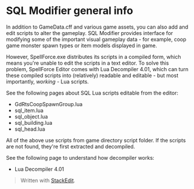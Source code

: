 # SQL Modifier general info
In addition to GameData.cff and various game assets, you can also add and edit scripts to alter the gameplay. SQL Modifier provides interface for modifying some of the important visual gameplay data - for example, coop game monster spawn types or item models displayed in game.

However, SpellForce.exe distributes its scripts in a compiled form, which means you're unable to edit the scripts in a text editor. To solve this problem, SpellForce Editor comes with Lua Decompiler 4.01, which can turn these compiled scripts into (relatively) readable and editable - but most importantly, *working* - Lua scripts.

See the following pages about SQL Lua scripts editable from the editor:
- GdRtsCoopSpawnGroup.lua
- sql_item.lua
- sql_object.lua
- sql_building.lua
- sql_head.lua

All of the above use scripts from game directory script folder. If the scripts are not found, they're first extracted and decompiled.

See the following page to understand how decompiler works:
- Lua Decompiler 4.01


> Written with [StackEdit](https://stackedit.io/).
<!--stackedit_data:
eyJoaXN0b3J5IjpbLTEwODk1MjY1MTFdfQ==
-->